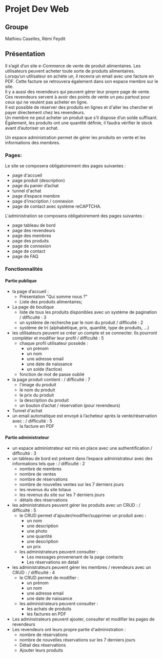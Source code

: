 # Projet Dev Web

## Groupe

Mathieu Caselles, Rémi Feydit

## Présentation

Il s’agit d’un site e-Commerce de vente de produit alimentaires. Les utilisateurs peuvent acheter toute sorte de produits alimentaires.  
Lorsqu’un utilisateur en achète un, il recevra un email avec une facture en PDF. Cette facture se
retrouvera également dans son espace membre sur le site.   
Il y a aussi des revendeurs qui peuvent gérer leur propre page de vente.  
Ces revendeurs servent à avoir des points de vente un peu partout pour ceux qui ne veulent pas acheter en ligne.  
Il est possible de réserver des produits en lignes et d'aller les chercher et payer directement chez les revendeurs.  
Un membre ne peut acheter un produit que s’il dispose d’un solde suffisant. Également, les produits ont une quantité définie, il faudra
vérifier le stock avant d’autoriser un achat.  
  
Un espace administration permet de gérer les produits en vente et les informations des membres.  
  
### Pages:  
Le site se composera obligatoirement des pages suivantes :  
* page d'accueil  
* page produit (description)  
* page du panier d’achat  
* tunnel d'achat  
* page d’espace membre  
* page d’inscription / connexion
* page de contact avec système reCAPTCHA.

L'administration se composera obligatoirement des pages suivantes :  
* page tableau de bord  
* page des revendeurs
* page des membres  
* page des produits  
* page de connexion
* page de contact
* page de FAQ
  

### Fonctionnalités  

#### Partie publique
* la page d’accueil :
    * Présentation "Qui somme nous ?"
    * Liste des produits alimentaires;
* La page de boutique
    * liste de tous les produits disponibles avec un système de pagination / difficulté : 3
    * un système de recherche par le nom du produit / difficulté : 2
    * système de tri (alphabétique, prix, quantité, type de produits, ...)
* les utilisateurs peuvent se créer un compte et se connecter. Ils pourront compléter et modifier leur profil / difficulté : 5
    * chaque profil utilisateur possède :
        * un prénom
        * un nom
        * une adresse email
        * une date de naissance
        * un solde (factice)
    * fonction de mot de passe oublié
* la page produit contient : / difficulté : 7
    * l'image du produit
    * le nom du produit
    * le prix du produit
    * la description du produit
    * un bouton d’achat / réservation (pour revendeurs)
* Tunnel d'achat
* un email automatique est envoyé à l’acheteur après la vente/réservation avec : / difficulté : 5
    * la facture en PDF

#### Partie administrateur
* un espace administrateur est mis en place avec une authentification / difficulté : 3
* un tableau de bord est présent dans l’espace administrateur avec des informations tels que : / difficulté : 2
    * nombre de membres
    * nombre de ventes
    * nombre de réservations
    * nombre de nouvelles ventes sur les 7 derniers jours
    * les revenus du site totaux
    * les revenus du site sur les 7 derniers jours
    * détails des réservations
* les administrateurs peuvent gérer les produits avec un CRUD : / difficulté : 5
    * le CRUD permet d'ajouter/modifier/supprimer un produit avec :
        * un nom
        * une description
        * une photo
        * une quantité
        * une description
        * un prix
    * les administrateurs peuvent consulter :
        * Les messages provenenant de la page contacts
        * Les réservations en datail
* les administrateurs peuvent gérer les membres / revendeurs avec un CRUD : / difficulté : 4
    * le CRUD permet de modifier :
        * un prénom
        * un nom
        * une adresse email
        * une date de naissance
    * les administrateurs peuvent consulter :
        * les achats de produits
        * les factures en PDF
* Les adminstrateurs peuvent ajouter, consulter et modifier les pages de revendeurs
* Les revendeurs ont leurs propre partie d'administration :
    * nombre de réservations
    * nombre de nouvelles réservations sur les 7 derniers jours
    * Détail des réservations
    * Ajouter leurs produits
